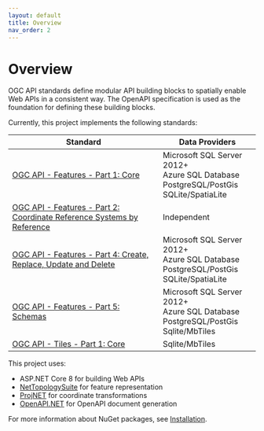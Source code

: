 ```yaml
---
layout: default
title: Overview
nav_order: 2
---
```


# Overview

OGC API standards define modular API building blocks to spatially enable Web APIs in a consistent way. The OpenAPI specification is used as the foundation for defining these building blocks.

Currently, this project implements the following standards:

| Standard | Data Providers |
| --- | --- |
| [OGC API - Features - Part 1: Core](http://www.opengis.net/doc/IS/ogcapi-features-1/1.0) | Microsoft SQL Server 2012+ <br> Azure SQL Database <br> PostgreSQL/PostGis <br> SQLite/SpatiaLite |
| [OGC API - Features - Part 2: Coordinate Reference Systems by Reference](http://www.opengis.net/doc/IS/ogcapi-features-2/1.0) | Independent |
| [OGC API - Features - Part 4: Create, Replace, Update and Delete](http://docs.ogc.org/DRAFTS/20-002.html) | Microsoft SQL Server 2012+ <br> Azure SQL Database <br> PostgreSQL/PostGis <br> SQLite/SpatiaLite |
| [OGC API - Features - Part 5: Schemas](https://portal.ogc.org/files/108199 ) | Microsoft SQL Server 2012+ <br> Azure SQL Database <br> PostgreSQL/PostGis <br> Sqlite/MbTiles |
| [OGC API - Tiles - Part 1: Core](http://docs.ogc.org/DRAFTS/20-057.html) | Sqlite/MbTiles |

This project uses:
- ASP.NET Core 8 for building Web APIs
- [NetTopologySuite](https://github.com/NetTopologySuite/NetTopologySuite ) for feature representation
- [ProjNET](https://github.com/NetTopologySuite/ProjNet4GeoAPI ) for coordinate transformations
- [OpenAPI.NET](https://github.com/Microsoft/OpenAPI.NET ) for OpenAPI document generation

For more information about NuGet packages, see [Installation](installation.md).